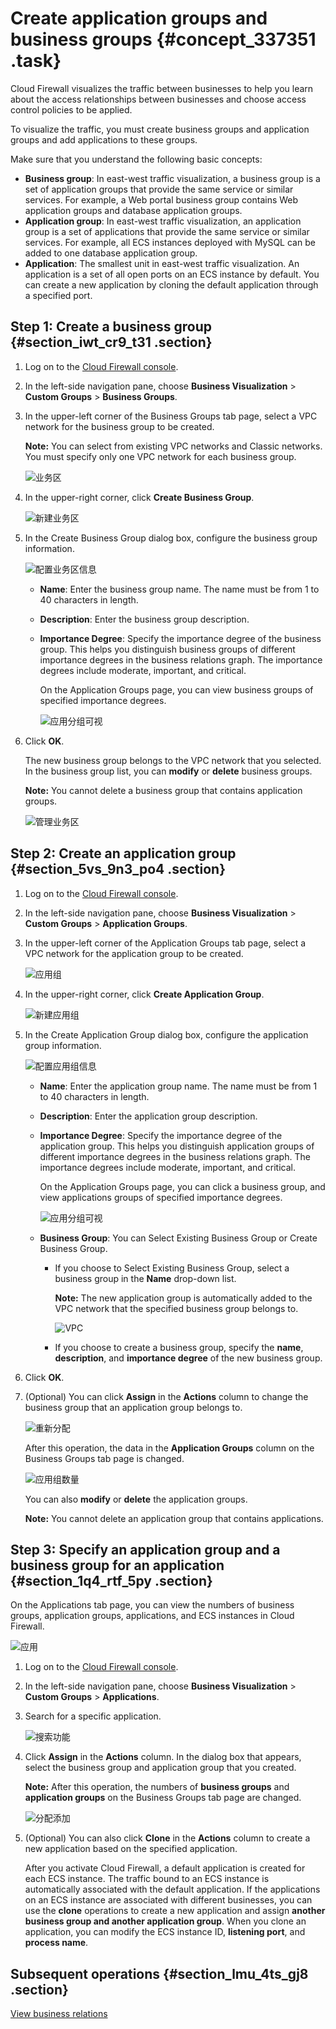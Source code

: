 # Create application groups and business groups {#concept_337351 .task}

Cloud Firewall visualizes the traffic between businesses to help you learn about the access relationships between businesses and choose access control policies to be applied.

To visualize the traffic, you must create business groups and application groups and add applications to these groups.

Make sure that you understand the following basic concepts:

-   **Business group**: In east-west traffic visualization, a business group is a set of application groups that provide the same service or similar services. For example, a Web portal business group contains Web application groups and database application groups.
-   **Application group**: In east-west traffic visualization, an application group is a set of applications that provide the same service or similar services. For example, all ECS instances deployed with MySQL can be added to one database application group.
-   **Application**: The smallest unit in east-west traffic visualization. An application is a set of all open ports on an ECS instance by default. You can create a new application by cloning the default application through a specified port.

## Step 1: Create a business group {#section_iwt_cr9_t31 .section}

1.  Log on to the [Cloud Firewall console](https://yundun.console.aliyun.com/?p=cfwnext#/overview).
2.  In the left-side navigation pane, choose **Business Visualization** \> **Custom Groups** \> **Business Groups**.
3.  In the upper-left corner of the Business Groups tab page, select a VPC network for the business group to be created.

    **Note:** You can select from existing VPC networks and Classic networks. You must specify only one VPC network for each business group.

    ![业务区](images/48236_en-US.png)

4.  In the upper-right corner, click **Create Business Group**.

    ![新建业务区](images/48190_en-US.png)

5.  In the Create Business Group dialog box, configure the business group information.

    ![配置业务区信息](images/48191_en-US.png)

    -   **Name**: Enter the business group name. The name must be from 1 to 40 characters in length.
    -   **Description**: Enter the business group description.
    -   **Importance Degree**: Specify the importance degree of the business group. This helps you distinguish business groups of different importance degrees in the business relations graph. The importance degrees include moderate, important, and critical.

        On the Application Groups page, you can view business groups of specified importance degrees.

        ![应用分组可视](images/48239_en-US.png)

6.  Click **OK**.

    The new business group belongs to the VPC network that you selected. In the business group list, you can **modify** or **delete** business groups.

    **Note:** You cannot delete a business group that contains application groups.

    ![管理业务区](images/48192_en-US.png)


## Step 2: Create an application group {#section_5vs_9n3_po4 .section}

1.  Log on to the [Cloud Firewall console](https://yundun.console.aliyun.com/?p=cfwnext#/overview).
2.  In the left-side navigation pane, choose **Business Visualization** \> **Custom Groups** \> **Application Groups**.
3.  In the upper-left corner of the Application Groups tab page, select a VPC network for the application group to be created.

    ![应用组](images/48237_en-US.png)

4.  In the upper-right corner, click **Create Application Group**.

    ![新建应用组](images/48193_en-US.png)

5.  In the Create Application Group dialog box, configure the application group information.

    ![配置应用组信息](images/48194_en-US.png)

    -   **Name**: Enter the application group name. The name must be from 1 to 40 characters in length.
    -   **Description**: Enter the application group description.
    -   **Importance Degree**: Specify the importance degree of the application group. This helps you distinguish application groups of different importance degrees in the business relations graph. The importance degrees include moderate, important, and critical.

        On the Application Groups page, you can click a business group, and view applications groups of specified importance degrees.

        ![应用分组可视](images/48251_en-US.png)

    -   **Business Group**: You can Select Existing Business Group or Create Business Group.
        -   If you choose to Select Existing Business Group, select a business group in the **Name** drop-down list.

            **Note:** The new application group is automatically added to the VPC network that the specified business group belongs to.

            ![VPC](images/48249_en-US.png)

        -   If you choose to create a business group, specify the **name**, **description**, and **importance degree** of the new business group.
6.  Click **OK**.
7.  \(Optional\) You can click **Assign** in the **Actions** column to change the business group that an application group belongs to.

    ![重新分配](images/58282_en-US.png)

    After this operation, the data in the **Application Groups** column on the Business Groups tab page is changed.

    ![应用组数量](images/48257_en-US.png)

    You can also **modify** or **delete** the application groups.

    **Note:** You cannot delete an application group that contains applications.


## Step 3: Specify an application group and a business group for an application {#section_1q4_rtf_5py .section}

On the Applications tab page, you can view the numbers of business groups, application groups, applications, and ECS instances in Cloud Firewall.

![应用](images/48198_en-US.png)

1.  Log on to the [Cloud Firewall console](https://yundun.console.aliyun.com/?p=cfwnext#/overview).
2.  In the left-side navigation pane, choose **Business Visualization** \> **Custom Groups** \> **Applications**.
3.  Search for a specific application.

    ![搜索功能](images/48258_en-US.png)

4.  Click **Assign** in the **Actions** column. In the dialog box that appears, select the business group and application group that you created.

    **Note:** After this operation, the numbers of **business groups** and **application groups** on the Business Groups tab page are changed.

    ![分配添加](images/48196_en-US.png)

5.  \(Optional\) You can also click **Clone** in the **Actions** column to create a new application based on the specified application.

    After you activate Cloud Firewall, a default application is created for each ECS instance. The traffic bound to an ECS instance is automatically associated with the default application. If the applications on an ECS instance are associated with different businesses, you can use the **clone** operations to create a new application and assign **another business group and another application group**. When you clone an application, you can modify the ECS instance ID, **listening port**, and **process name**.


## Subsequent operations {#section_lmu_4ts_gj8 .section}

[View business relations](EN-US_TP_275126.md#)

